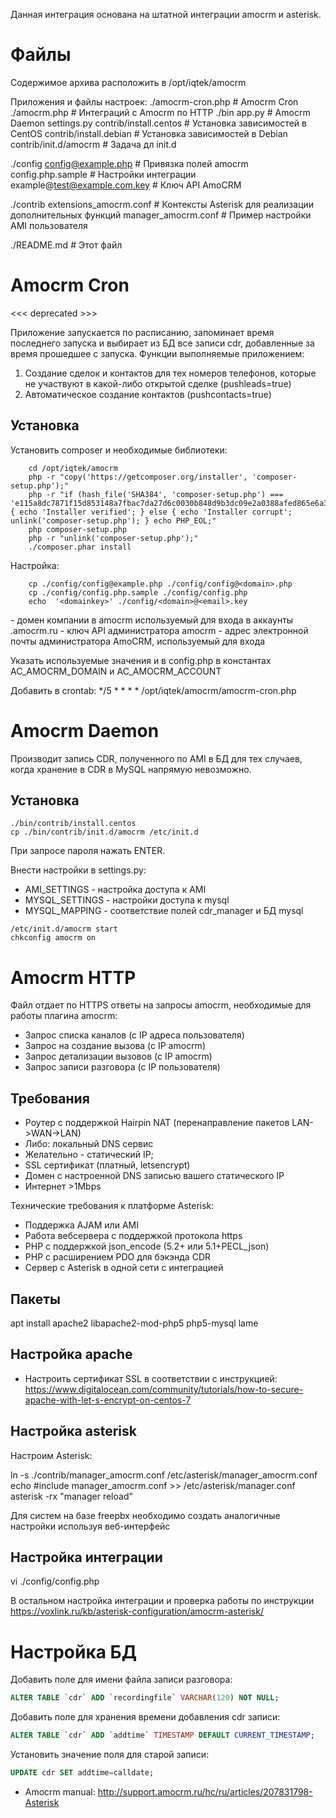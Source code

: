 Данная интеграция основана на штатной интеграции amocrm и asterisk.

# Файлы

Содержимое архива расположить в /opt/iqtek/amocrm

Приложения и файлы настроек:
./amocrm-cron.php		# Amocrm Cron
./amocrm.php			# Интеграций с Amocrm по HTTP
./bin
  app.py			# Amocrm Daemon
  settings.py
  contrib/install.centos	# Установка зависимостей в CentOS
  contrib/install.debian 	# Установка зависимостей в Debian
  contrib/init.d/amocrm		# Задача дл init.d

./config
  config@example.php		# Привязка полей amocrm
  config.php.sample		# Настройки интеграции
  example@test@example.com.key	# Ключ API AmoCRM

./contrib
  extensions_amocrm.conf	# Контексты Asterisk для реализации дополнительных функций
  manager_amocrm.conf		# Пример настройки AMI пользователя

./README.md			# Этот файл

# Amocrm Cron

<<< deprecated >>>

Приложение запускается по расписанию, запоминает время последнего запуска и выбирает из БД все записи cdr, добавленные за время прошедшее с запуска.
Функции выполняемые приложением:
1) Создание сделок и контактов для тех номеров телефонов, которые не участвуют в какой-либо открытой сделке (pushleads=true)
2) Автоматическое создание контактов (pushcontacts=true)

## Установка

Установить composer и необходимые библиотеки:
```shell
    cd /opt/iqtek/amocrm
    php -r "copy('https://getcomposer.org/installer', 'composer-setup.php');"
    php -r "if (hash_file('SHA384', 'composer-setup.php') === 'e115a8dc7871f15d853148a7fbac7da27d6c0030b848d9b3dc09e2a0388afed865e6a3d6b3c0fad45c48e2b5fc1196ae') { echo 'Installer verified'; } else { echo 'Installer corrupt'; unlink('composer-setup.php'); } echo PHP_EOL;"
    php composer-setup.php
    php -r "unlink('composer-setup.php');"
    ./composer.phar install
```

Настройка:
```
    cp ./config/config@example.php ./config/config@<domain>.php
    cp ./config/config.php.sample ./config/config.php
    echo  '<domainkey>' ./config/<domain>@<email>.key
```

<domain> - домен компании в amocrm используемый для входа в аккаунты <domain>.amocrm.ru
<domainkey> - ключ API администратора amocrm
<email> - адрес электронной почты администратора AmoCRM, используемый для входа

Указать используемые значения <domain> и <email> в config.php в константах AC_AMOCRM_DOMAIN и AC_AMOCRM_ACCOUNT

Добавить в crontab:
*/5 * * * * /opt/iqtek/amocrm/amocrm-cron.php

# Amocrm Daemon

Производит запись CDR, полученного по AMI в БД для тех случаев, когда хранение в CDR в MySQL напрямую невозможно.

## Установка

```
./bin/contrib/install.centos
cp ./bin/contrib/init.d/amocrm /etc/init.d
```

При запросе пароля нажать ENTER.

Внести настройки в settings.py:
  * AMI_SETTINGS - настройка доступа к AMI
  * MYSQL_SETTINGS - настройки доступа к mysql
  * MYSQL_MAPPING - соответствие полей cdr_manager и БД mysql

```
/etc/init.d/amocrm start
chkconfig amocrm on
```

# Amocrm HTTP

Файл отдает по HTTPS ответы на запросы amocrm, необходимые для работы плагина amocrm:
  * Запрос списка каналов (с IP адреса пользователя)
  * Запрос на создание вызова (с IP amocrm)
  * Запрос детализации вызовов (с IP amocrm)
  * Запрос записи разговора (с IP пользователя)

## Требования

  * Роутер с поддержкой Hairpin NAT (перенаправление пакетов LAN->WAN->LAN)
  * Либо: локальный DNS сервис
  * Желательно - статический IP;
  * SSL сертификат (платный, letsencrypt)
  * Домен с настроенной DNS записью вашего статического IP
  * Интернет >1Mbps

Технические требования к платформе Asterisk: 
  * Поддержка AJAM или AMI
  * Работа вебсервера с поддержкой протокола https
  * PHP с поддержкой json_encode (5.2+ или 5.1+PECL_json)
  * PHP с расширением PDO для бэкэнда CDR
  * Сервер с Asterisk в одной сети с интеграцией

## Пакеты

apt install apache2 libapache2-mod-php5 php5-mysql lame

## Настройка apache
  - Настроить сертификат SSL в соответствии с инструкцией: https://www.digitalocean.com/community/tutorials/how-to-secure-apache-with-let-s-encrypt-on-centos-7

## Настройка asterisk

Настроим Asterisk:

ln -s ./contrib/manager_amocrm.conf /etc/asterisk/manager_amocrm.conf
echo \#include manager_amocrm.conf >> /etc/asterisk/manager.conf
asterisk -rx "manager reload"

Для систем на базе freepbx необходимо создать аналогичные настройки используя веб-интерфейс

## Настройка интеграции

vi ./config/config.php

В остальном настройка интеграции и проверка работы по инструкции https://voxlink.ru/kb/asterisk-configuration/amocrm-asterisk/

# Настройка БД

Добавить поле для имени файла записи разговора:
```sql
ALTER TABLE `cdr` ADD `recordingfile` VARCHAR(120) NOT NULL;
```
Добавить поле для хранения времени добавления cdr записи:
```sql
ALTER TABLE `cdr` ADD `addtime` TIMESTAMP DEFAULT CURRENT_TIMESTAMP;
```
Установить значение поля для старой записи:
```sql
UPDATE cdr SET addtime=calldate;
```

  * Amocrm manual: http://support.amocrm.ru/hc/ru/articles/207831798-Asterisk

